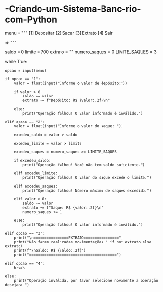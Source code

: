 # -Criando-um-Sistema-Banc-rio-com-Python
menu = """ 
[1] Depositar
[2] Sacar
[3] Extrato
[4] Sair

=> """

saldo = 0
limite = 700
extrato = ""
numero_saques = 0
LIMITE_SAQUES = 3

while True:

    opcao = input(menu)

    if opcao == "1":
        valor = float(input("Informe o valor de depósito:"))

        if valor > 0:
            saldo += valor
            extrato += f"Depósito: R$ {valor:.2f}\n"

        else:
            print("Operação falhou! O valor informado é inválido.")

    elif opcao == "2":
        valor = float(input("Informe o valor do saque: "))

        excedeu_saldo = valor > saldo

        excedeu_limite = valor > limite

        excedeu_saques = numero_saques >= LIMITE_SAQUES

        if excedeu_saldo:
            print("Operação falhou! Você não tem saldo suficiente.")

        elif excedeu_limite:
            print("Operação falhou! O valor do saque excede o limite.")

        elif excedeu_saques:
            print("Operação falhou! Número máximo de saques excedido.")

        elif valor > 0:
            saldo -= valor
            extrato += f"Saque: R$ {valor:.2f}\n"
            numero_saques += 1

        else:
            print("Operação falhou! O valor informado é inválido.")

    elif opcao == "3":
        print("\n================EXTRATO================")
        print("Não foram realizadas movimentações." if not extrato else extrato)
        print(f"\nSaldo: R$ {saldo:.2f}")
        print("========================================")

    elif opcao == "4":
        break

    else:
        print("Operação inválida, por favor selecione novamente a operação desejada ")
